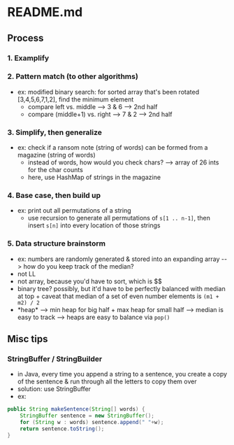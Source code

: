 # README.md

## Process

### 1. Examplify

### 2. Pattern match (to other algorithms)
- ex: modified binary search: for sorted array that's been rotated [3,4,5,6,7,1,2], find the minimum element
  - compare left vs. middle --> 3 & 6 --> 2nd half
  - compare (middle+1) vs. right --> 7 & 2 --> 2nd half

### 3. Simplify, then generalize
- ex: check if a ransom note (string of words) can be formed from a magazine (string of words)
  - instead of words, how would you check chars? --> array of 26 ints for the char counts
  - here, use HashMap of strings in the magazine

### 4. Base case, then build up
- ex: print out all permutations of a string
  - use recursion to generate all permutations of `s[1 .. n-1]`, then insert 
`s[n]` into every location of those strings

### 5. Data structure brainstorm
- ex: numbers are randomly generated & stored into an expanding array --> how do you keep track of the median?
- not LL
- not array, because you'd have to sort, which is $$
- binary tree? possibly, but it'd have to be perfectly balanced with median at top + caveat that median of a set of even number elements is `(m1 + m2) / 2`
- \*heap\* --> min heap for big half + max heap for small half --> median is easy to track --> heaps are easy to balance via `pop()`

## Misc tips

### StringBuffer / StringBuilder
- in Java, every time you append a string to a sentence, you create a copy of the sentence & run through all the letters to copy them over
- solution: use StringBuffer
- ex:
```java
public String makeSentence(String[] words) {
	StringBuffer sentence = new StringBuffer();
	for (String w : words) sentence.append(" "+w);
	return sentence.toString();
}